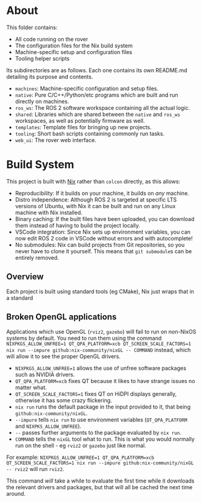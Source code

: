 # About

This folder contains:

- All code running on the rover
- The configuration files for the Nix build system
- Machine-specific setup and configuration files
- Tooling helper scripts

Its subdirectories are as follows. Each one contains its own README.md detailing its purpose and contents.

- `machines`: Machine-specific configuration and setup files.
- `native`: Pure C/C++/Python/etc programs which are built and run directly on machines.
- `ros_ws`: The ROS 2 software workspace containing all the actual logic.
- `shared`: Libraries which are shared between the `native` and `ros_ws` workspaces, as well as potentially firmware as well.
- `templates`: Template files for bringing up new projects.
- `tooling`: Short bash scripts containing commonly run tasks.
- `web_ui`: The rover web interface.

# Build System

This project is built with [Nix](https://nixos.org) rather than `colcon` directly, as this allows:

- Reproducibility: If it builds on your machine, it builds on _any_ machine.
- Distro independence: Although ROS 2 is targeted at specific LTS versions of Ubuntu, with Nix it can be built and run on any Linux machine with Nix installed.
- Binary caching: If the built files have been uploaded, you can download them instead of having to build the project locally.
- VSCode integration: Since Nix sets up environment variables, you can now edit ROS 2 code in VSCode without errors and with autocomplete!
- No submodules: Nix can build projects from Git repositories, so you never have to clone it yourself. This means that `git submodule`s can be entirely removed.

## Overview

Each project is built using standard tools (eg CMake), Nix just wraps that in a standard

## Broken OpenGL applications

Applications which use OpenGL (`rviz2`, `gazebo`) will fail to run on non-NixOS systems by default. You need to run them using the command `NIXPKGS_ALLOW_UNFREE=1 QT_QPA_PLATFORM=xcb QT_SCREEN_SCALE_FACTORS=1 nix run --impure github:nix-community/nixGL -- COMMAND` instead, which will allow it to see the proper OpenGL drivers.

- `NIXPKGS_ALLOW_UNFREE=1` allows the use of unfree software packages such as NVIDIA drivers.
- `QT_QPA_PLATFORM=xcb` fixes QT because it likes to have strange issues no matter what.
- `QT_SCREEN_SCALE_FACTORS=1` fixes QT on HiDPI displays generally, otherwise it has some crazy flickering.
- `nix run` runs the default package in the input provided to it, that being `github:nix-community/nixGL`.
- `--impure` tells `nix run` to use environment variables (`QT_QPA_PLATFORM` and `NIXPKS_ALLOW_UNFREE`).
- `--` passes further arguments to the package evaluated by `nix run`.
- `COMMAND` tells the `nixGL` tool what to run. This is what you would normally run on the shell - eg `rviz2` or `gazebo` just like normal.

For example: `NIXPKGS_ALLOW_UNFREE=1 QT_QPA_PLATFORM=xcb QT_SCREEN_SCALE_FACTORS=1 nix run --impure github:nix-community/nixGL -- rviz2` will run `rviz2`.

This command _will_ take a while to evaluate the first time while it downloads the relevant drivers and packages, but that will all be cached the next time around.
